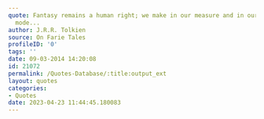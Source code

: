 ```yaml
---
quote: Fantasy remains a human right; we make in our measure and in our derivative
  mode...
author: J.R.R. Tolkien
source: On Farie Tales
profileID: '0'
tags: ''
date: 09-03-2014 14:20:08
id: 21072
permalink: /Quotes-Database/:title:output_ext
layout: quotes
categories:
- Quotes
date: 2023-04-23 11:44:45.180083
---
```

